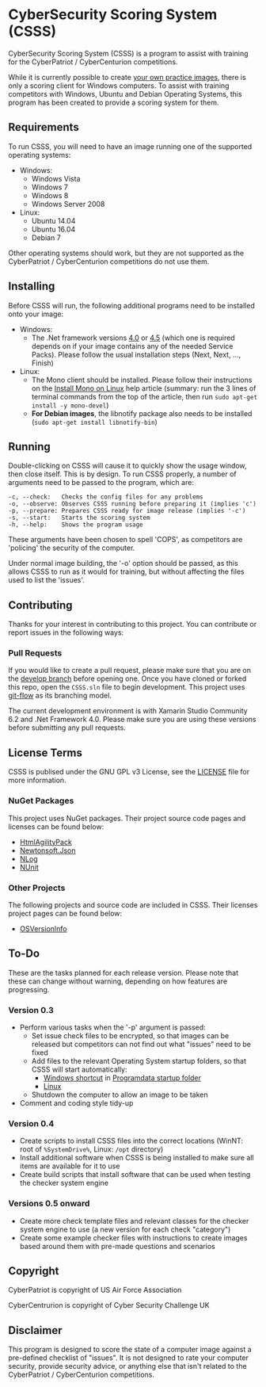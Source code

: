 # CyberSecurity Scoring System (CSSS)

CyberSecurity Scoring System (CSSS) is a program to assist with training for the CyberPatriot / CyberCenturion competitions.

While it is currently possible to create [your own practice images](https://www.uscyberpatriot.org/competition/training-materials/practice-images), there is only a scoring client for Windows computers. To assist with training competitors with Windows, Ubuntu and Debian Operating Systems, this program has been created to provide a scoring system for them.

## Requirements
To run CSSS, you will need to have an image running one of the supported operating systems:
  * Windows:
    * Windows Vista
    * Windows 7
    * Windows 8
    * Windows Server 2008
  * Linux:
    * Ubuntu 14.04
    * Ubuntu 16.04
    * Debian 7

Other operating systems should work, but they are not supported as the CyberPatriot / CyberCenturion competitions do not use them.

## Installing
Before CSSS will run, the following additional programs need to be installed onto your image:
  * Windows:
    * The .Net framework versions [4.0](https://www.microsoft.com/en-gb/download/details.aspx?id=17718) or [4.5](https://www.microsoft.com/en-gb/download/details.aspx?id=42642) (which one is required depends on if your image contains any of the needed Service Packs). Please follow the usual installation steps (Next, Next, ..., Finish)
  * Linux:
    * The Mono client should be installed. Please follow their instructions on the [Install Mono on Linux](http://www.mono-project.com/docs/getting-started/install/linux/) help article (summary: run the 3 lines of terminal commands from the top of the article, then run `sudo apt-get install -y mono-devel`)
    * __For Debian images__, the libnotify package also needs to be installed (`sudo apt-get install libnotify-bin`)

## Running
Double-clicking on CSSS will cause it to quickly show the usage window, then close itself. This is by design. To run CSSS properly, a number of arguments need to be passed to the program, which are:
```
-c, --check:   Checks the config files for any problems
-o, --observe: Observes CSSS running before preparing it (implies 'c')
-p, --prepare: Prepares CSSS ready for image release (implies '-c')
-s, --start:   Starts the scoring system
-h, --help:    Shows the program usage
```

These arguments have been chosen to spell 'COPS', as competitors are 'policing' the security of the computer.

Under normal image building, the '-o' option should be passed, as this allows CSSS to run as it would for training, but without affecting the files used to list the 'issues'.

## Contributing
Thanks for your interest in contributing to this project. You can contribute or report issues in the following ways:

### Pull Requests
If you would like to create a pull request, please make sure that you are on the [develop branch](https://github.com/stuajnht/CSSS/tree/develop) before opening one. Once you have cloned or forked this repo, open the `CSSS.sln` file to begin development. This project uses [git-flow](https://github.com/nvie/gitflow) as its branching model.

The current development environment is with Xamarin Studio Community 6.2 and .Net Framework 4.0. Please make sure you are using these versions before submitting any pull requests.

## License Terms
CSSS is publised under the GNU GPL v3 License, see the [LICENSE](LICENSE.md) file for more information.

### NuGet Packages
This project uses NuGet packages. Their project source code pages and licenses can be found below:
* [HtmlAgilityPack](https://htmlagilitypack.codeplex.com/)
* [Newtonsoft.Json](http://www.newtonsoft.com/json)
* [NLog](http://nlog-project.org/)
* [NUnit](https://www.nunit.org/)

### Other Projects
The following projects and source code are included in CSSS. Their licenses project pages can be found below:
* [OSVersionInfo](https://www.codeproject.com/Articles/73000/Getting-Operating-System-Version-Info-Even-for-Win)

## To-Do
These are the tasks planned for each release version. Please note that these can change without warning, depending on how features are progressing.

### Version 0.3
* Perform various tasks when the '-p' argument is passed:
  * Set issue check files to be encrypted, so that images can be released but competitors can not find out what "issues" need to be fixed
  * Add files to the relevant Operating System startup folders, so that CSSS will start automatically:
    * [Windows shortcut](http://stackoverflow.com/a/19914018) in [Programdata startup folder](https://www.kiloroot.com/all-users-or-common-startup-folder-locations-launch-programs-at-window-login-windows-server-2008-r2-2012-2012-r2/)
    * [Linux](http://raspberrypi.stackexchange.com/a/5159)
  * Shutdown the computer to allow an image to be taken
* Comment and coding style tidy-up

### Version 0.4
* Create scripts to install CSSS files into the correct locations (WinNT: root of `%SystemDrive%`, Linux: `/opt` directory)
* Install additional software when CSSS is being installed to make sure all items are available for it to use
* Create build scripts that install software that can be used when testing the checker system engine

### Versions 0.5 onward
* Create more check template files and relevant classes for the checker system engine to use (a new version for each check "category")
* Create some example checker files with instructions to create images based around them with pre-made questions and scenarios

## Copyright
CyberPatriot is copyright of US Air Force Association

CyberCentrurion is copyright of Cyber Security Challenge UK

## Disclaimer
This program is designed to score the state of a computer image against a pre-defined checklist of "issues". It is not designed to rate your computer security, provide security advice, or anything else that isn't related to the CyberPatriot / CyberCenturion competitions.
